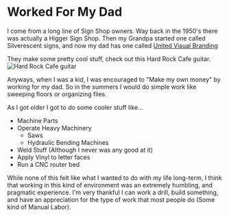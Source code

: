 # Worked For My Dad

I come from a long line of Sign Shop owners. Way back in the 1950's there was actually a Higger Sign Shop. Then my Grandpa started one called Silverescent signs, and now my dad has one called [United Visual Branding](https://uvbrand.com/)

They make some pretty cool stuff, check out this Hard Rock Cafe guitar. ![Hard Rock Cafe guitar](https://uvbrand.com/wp-content/uploads/2020/12/Custom-Exterior-Sign-Tampa-4.jpg)

Anyways, when I was a kid, I was encouraged to "Make my own money" by working for my dad. So in the summers I would do simple work like sweeping floors or organizing files.

As I got older I got to do some cooler stuff like...

- Machine Parts
- Operate Heavy Machinery
  - Saws
  - Hydraulic Bending Machines
- Weld Stuff (Although I never was any good at it)
- Apply Vinyl to letter faces
- Run a CNC router bed

While none of this felt like what I wanted to do with my life long-term, I think that working in this kind of environment was an extremely humbling, and pragmatic experience. I'm very thankful I can work a drill, build something, and have an appreciation for the type of work that most people do (Some kind of Manual Labor).
